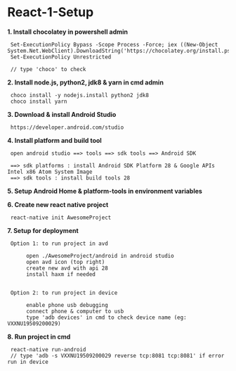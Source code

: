 # React-1-Setup

<b>1. Install chocolatey in powershell admin</b>

     Set-ExecutionPolicy Bypass -Scope Process -Force; iex ((New-Object System.Net.WebClient).DownloadString('https://chocolatey.org/install.ps1'))
     Set-ExecutionPolicy Unrestricted 
     
     // type 'choco' to check
     
<b>2. Install node.js, python2, jdk8 & yarn in cmd admin</b>
     
     choco install -y nodejs.install python2 jdk8
     choco install yarn
     
<b>3. Download & install Android Studio</b>
 
     https://developer.android.com/studio
     
<b>4. Install platform and build tool</b>

     open android studio ==> tools ==> sdk tools ==> Android SDK     
     
     ==> sdk platforms : install Android SDK Platform 28 & Google APIs Intel x86 Atom System Image
     ==> sdk tools : install build tools 28
     
<b>5. Setup Android Home & platform-tools in environment variables</b>

<b>6. Create new react native project</b>
  
     react-native init AwesomeProject
     
<b>7. Setup for deployment</b>
  
     Option 1: to run project in avd
     
          open ./AwesomeProject/android in android studio
          open avd icon (top right)
          create new avd with api 28
          install haxm if needed
          
     
     Option 2: to run project in device
     
          enable phone usb debugging
          connect phone & computer to usb
          type 'adb devices' in cmd to check device name (eg: VXXNU19509200029)
          
          
<b>8. Run project in cmd</b>

     react-native run-android
     // type 'adb -s VXXNU19509200029 reverse tcp:8081 tcp:8081' if error run in device
